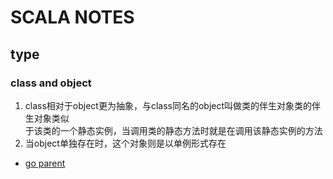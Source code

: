 # SCALA NOTES
## type
### class and object
1. class相对于object更为抽象，与class同名的object叫做类的伴生对象类的伴生对象类似  
于该类的一个静态实例，当调用类的静态方法时就是在调用该静态实例的方法
2. 当object单独存在时，这个对象则是以单例形式存在


* [go parent](scalanotes-home.md)